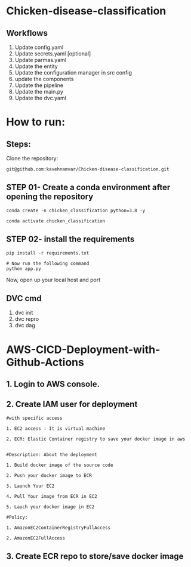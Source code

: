 # Chicken-disease-classification


## Workflows

1. Update config.yaml
2. Update secrets.yaml [optional]
3. Update parmas.yaml
4. Update the entity
5. Update the configuration manager in src config
6. update the components 
7. Update the pipeline
8. Update the main.py
9. Update the dvc.yaml


# How to run:

## Steps:

Clone the repository:

``` 
git@github.com:kavehnamvar/Chicken-disease-classification.git 
```

## STEP 01- Create a conda environment after opening the repository

```
conda create -n chicken_classification python=3.8 -y
```
```
conda activate chicken_classification
```

## STEP 02- install the requirements

```
pip install -r requirements.txt
```
```
# Now run the following command
python app.py
```

Now, open up your local host and port

## DVC cmd

1. dvc init 
2. dvc repro
3. dvc dag

# AWS-CICD-Deployment-with-Github-Actions

## 1. Login to AWS console.

## 2. Create IAM user for deployment

```
#with specific access

1. EC2 access : It is virtual machine

2. ECR: Elastic Container registry to save your docker image in aws


#Description: About the deployment

1. Build docker image of the source code

2. Push your docker image to ECR

3. Launch Your EC2 

4. Pull Your image from ECR in EC2

5. Lauch your docker image in EC2

#Policy:

1. AmazonEC2ContainerRegistryFullAccess

2. AmazonEC2FullAccess
```

## 3. Create ECR repo to store/save docker image

